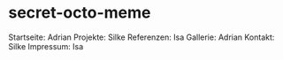 secret-octo-meme
================
Startseite: Adrian
Projekte: Silke
Referenzen: Isa
Gallerie: Adrian
Kontakt: Silke
Impressum: Isa
